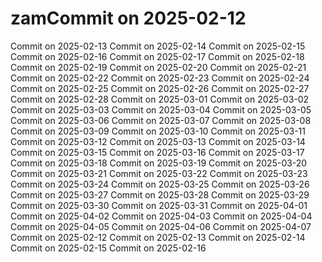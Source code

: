 # zamCommit on 2025-02-12
Commit on 2025-02-13
Commit on 2025-02-14
Commit on 2025-02-15
Commit on 2025-02-16
Commit on 2025-02-17
Commit on 2025-02-18
Commit on 2025-02-19
Commit on 2025-02-20
Commit on 2025-02-21
Commit on 2025-02-22
Commit on 2025-02-23
Commit on 2025-02-24
Commit on 2025-02-25
Commit on 2025-02-26
Commit on 2025-02-27
Commit on 2025-02-28
Commit on 2025-03-01
Commit on 2025-03-02
Commit on 2025-03-03
Commit on 2025-03-04
Commit on 2025-03-05
Commit on 2025-03-06
Commit on 2025-03-07
Commit on 2025-03-08
Commit on 2025-03-09
Commit on 2025-03-10
Commit on 2025-03-11
Commit on 2025-03-12
Commit on 2025-03-13
Commit on 2025-03-14
Commit on 2025-03-15
Commit on 2025-03-16
Commit on 2025-03-17
Commit on 2025-03-18
Commit on 2025-03-19
Commit on 2025-03-20
Commit on 2025-03-21
Commit on 2025-03-22
Commit on 2025-03-23
Commit on 2025-03-24
Commit on 2025-03-25
Commit on 2025-03-26
Commit on 2025-03-27
Commit on 2025-03-28
Commit on 2025-03-29
Commit on 2025-03-30
Commit on 2025-03-31
Commit on 2025-04-01
Commit on 2025-04-02
Commit on 2025-04-03
Commit on 2025-04-04
Commit on 2025-04-05
Commit on 2025-04-06
Commit on 2025-04-07
Commit on 2025-02-12
Commit on 2025-02-13
Commit on 2025-02-14
Commit on 2025-02-15
Commit on 2025-02-16
